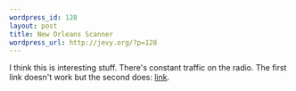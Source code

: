 ```yaml
--- 
wordpress_id: 128
layout: post
title: New Orleans Scanner
wordpress_url: http://jevy.org/?p=128
---
```

I think this is interesting stuff.  There's constant traffic on the radio.  The first link doesn't work but the second does: <a href="http://stfunoob.com/nola/scanner.pls">link</a>.

